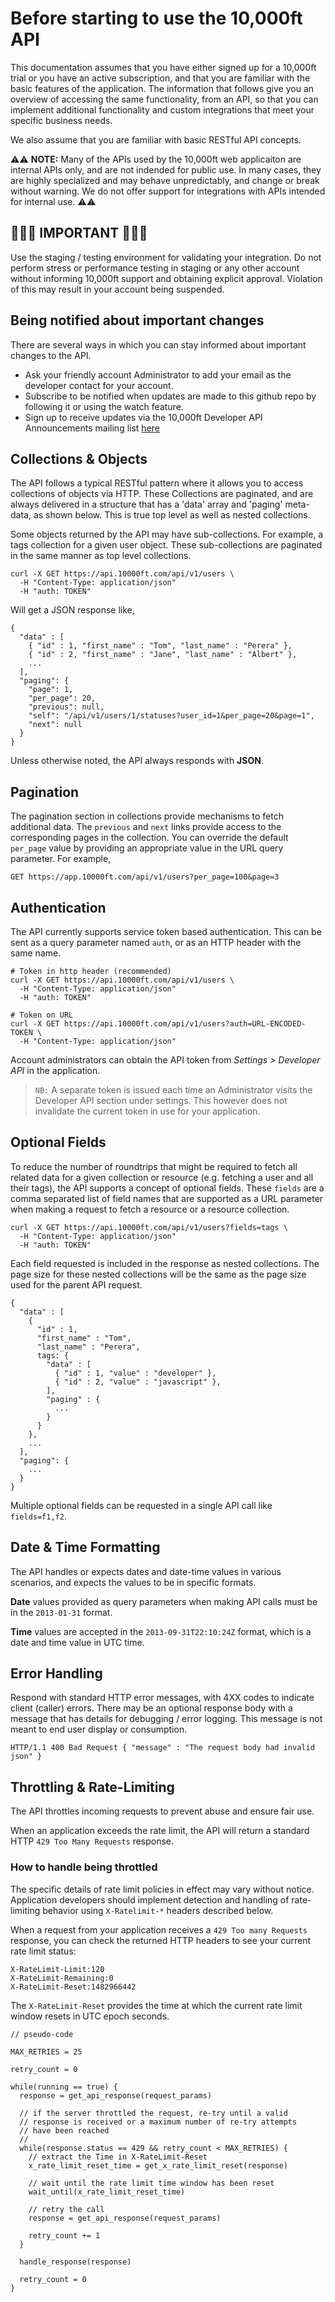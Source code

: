 # Before starting to use the 10,000ft API

This documentation assumes that you have either signed up for a 10,000ft trial or you have an active subscription, and that you are familiar with the basic features of the application. The information that follows give you an overview of accessing the same functionality, from an API, so that you can implement additional functionality and custom integrations that meet your specific business needs.

We also assume that you are familiar with basic RESTful API concepts.

⚠️⚠️
**NOTE:** Many of the APIs used by the 10,000ft web applicaiton are internal APIs only, and are not indended for public use. In many cases, they are highly specialized and may behave unpredictably, and change or break without warning. We do not offer support for integrations with APIs intended for internal use.
⚠️⚠️

## 🚨🚨🚨 IMPORTANT 🚨🚨🚨
Use the staging / testing environment for validating your integration. Do not perform stress or performance testing in staging or any other account without informing 10,000ft support and obtaining explicit approval. Violation of this may result in your account being suspended.



## Being notified about important changes

There are several ways in which you can stay informed about important changes to the API.

* Ask your friendly account Administrator to add your email as the developer contact for your account.
* Subscribe to be notified when updates are made to this github repo by following it or using the watch feature.
* Sign up to receive updates via the 10,000ft Developer API Announcements mailing list [here](http://eepurl.com/ZvuOb)

## Collections & Objects

The API follows a typical RESTful pattern where it allows you to access collections of objects via HTTP. These Collections are paginated, and are always delivered in a structure that has a 'data' array and 'paging' meta-data, as shown below. This is true top level as well as nested collections.

Some objects returned by the API may have sub-collections. For example, a tags collection for a given user object. These sub-collections are paginated in the same manner as top level collections.

```
curl -X GET https://api.10000ft.com/api/v1/users \
  -H "Content-Type: application/json"
  -H "auth: TOKEN"
```

Will get a JSON response like,

```
{
  "data" : [
    { "id" : 1, "first_name" : "Tom", "last_name" : "Perera" },
    { "id" : 2, "first_name" : "Jane", "last_name" : "Albert" },
    ...
  ],
  "paging": {
    "page": 1,
    "per_page": 20,
    "previous": null,
    "self": "/api/v1/users/1/statuses?user_id=1&per_page=20&page=1",
    "next": null
  }
}
```

Unless otherwise noted, the API always responds with **JSON**.

## Pagination

The pagination section in collections provide mechanisms to fetch additional data. The `previous` and `next` links provide access to the corresponding pages in the collection. You can override the default `per_page` value by providing an appropriate value in the URL query parameter. For example,

```
GET https://app.10000ft.com/api/v1/users?per_page=100&page=3
```

## Authentication

The API currently supports service token based authentication. This can be sent as a query parameter named `auth`, or as an HTTP header with the same name.

```
# Token in http header (recommended)
curl -X GET https://api.10000ft.com/api/v1/users \
  -H "Content-Type: application/json"
  -H "auth: TOKEN"

# Token on URL
curl -X GET https://api.10000ft.com/api/v1/users?auth=URL-ENCODED-TOKEN \
  -H "Content-Type: application/json"
```

Account administrators can obtain the API token from _Settings >_ _Developer API_ in the application.

> `NB:` A separate token is issued each time an Administrator visits the Developer API section under settings. This however does not invalidate the current token in use for your application.

## Optional Fields

To reduce the number of roundtrips that might be required to fetch all related data for a given collection or resource (e.g. fetching a user and all their tags), the API supports a concept of optional fields. These `fields` are a comma separated list of field names that are supported as a URL parameter when making a request to fetch a resource or a resource collection.

```
curl -X GET https://api.10000ft.com/api/v1/users?fields=tags \
  -H "Content-Type: application/json"
  -H "auth: TOKEN"

```

Each field requested is included in the response as nested collections. The page size for these nested collections will be the same as the page size used for the parent API request.

```
{
  "data" : [
    {
      "id" : 1,
      "first_name" : "Tom",
      "last_name" : "Perera",
      tags: {
        "data" : [
          { "id" : 1, "value" : "developer" },
          { "id" : 2, "value" : "javascript" },
        ],
        "paging" : {
          ...
        }
      }
    },
    ...
  ],
  "paging": {
    ...
  }
}
```

Multiple optional fields can be requested in a single API call like `fields=f1,f2`.

## Date & Time Formatting

The API handles or expects dates and date-time values in various scenarios, and expects the values to be in specific formats.

**Date** values provided as query parameters when making API calls must be in the `2013-01-31` format.

**Time** values are accepted in the `2013-09-31T22:10:24Z` format, which is a date and time value in UTC time.

## Error Handling

Respond with standard HTTP error messages, with 4XX codes to indicate client (caller) errors. There may be an optional response body with a message that has details for debugging / error logging. This message is not meant to end user display or consumption.

```
HTTP/1.1 400 Bad Request { "message" : "The request body had invalid json" }
```

## Throttling & Rate-Limiting

The API throttles incoming requests to prevent abuse and ensure fair use.

When an application exceeds the rate limit, the API will return a standard HTTP `429 Too Many Requests` response.

### How to handle being throttled

The specific details of rate limit policies in effect may vary without notice. Application developers should implement detection and handling of rate-limiting behavior using `X-Ratelimit-*` headers described below.

When a request from your application receives a `429 Too many Requests` response, you can check the returned HTTP headers to see your current rate limit status:

```
X-RateLimit-Limit:120
X-RateLimit-Remaining:0
X-RateLimit-Reset:1482966442
```

The `X-RateLimit-Reset` provides the time at which the current rate limit window resets in UTC epoch seconds.

```
// pseudo-code

MAX_RETRIES = 25

retry_count = 0

while(running == true) {
  response = get_api_response(request_params)

  // if the server throttled the request, re-try until a valid
  // response is received or a maximum number of re-try attempts
  // have been reached
  //
  while(response.status == 429 && retry_count < MAX_RETRIES) {
    // extract the Time in X-RateLimit-Reset
    x_rate_limit_reset_time = get_x_rate_limit_reset(response)

    // wait until the rate limit time window has been reset
    wait_until(x_rate_limit_reset_time)

    // retry the call
    response = get_api_response(request_params)

    retry_count += 1
  }

  handle_response(response)

  retry_count = 0
}
```
